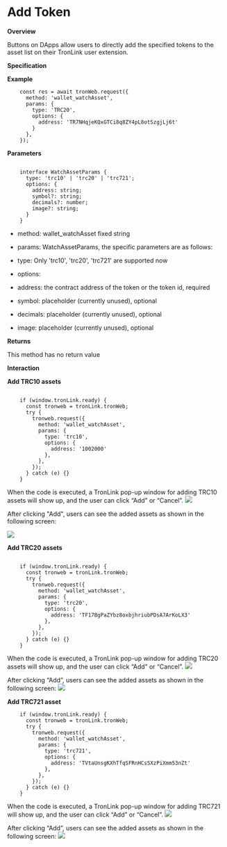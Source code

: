 # Add Token

**Overview**

Buttons on DApps allow users to directly add the specified tokens to the asset list on their TronLink user extension.

**Specification**

**Example**

```shell
    const res = await tronWeb.request({
      method: 'wallet_watchAsset',
      params: {
        type: 'TRC20',
        options: {
          address: 'TR7NHqjeKQxGTCi8q8ZY4pL8otSzgjLj6t'
        }
      },
    });
```
**Parameters**

```shell 
    
    interface WatchAssetParams {
      type: 'trc10' | 'trc20' | 'trc721';
      options: {
        address: string;
        symbol?: string;
        decimals?: number;
        image?: string;
      }
    }
``` 
  * method: wallet_watchAsset fixed string

  * params: WatchAssetParams, the specific parameters are as follows:

  * type: Only 'trc10', 'trc20', 'trc721' are supported now

  * options:

  * address: the contract address of the token or the token id, required

  * symbol: placeholder (currently unused), optional

  * decimals: placeholder (currently unused), optional

  * image: placeholder (currently unused), optional


**Returns**

This method has no return value

**Interaction**

**Add TRC10 assets**

```shell
    
    if (window.tronLink.ready) {
      const tronweb = tronLink.tronWeb;
      try {
        tronweb.request({
          method: 'wallet_watchAsset',
          params: {
            type: 'trc10',
            options: {
              address: '1002000'
            },
          },
        });
      } catch (e) {}
    }
```

When the code is executed, a TronLink pop-up window for adding TRC10 assets will show up, and the user can click “Add” or “Cancel”. ![](https://docs.tronlink.org/~gitbook/image?url=https%3A%2F%2F1639117838-files.gitbook.io%2F%7E%2Ffiles%2Fv0%2Fb%2Fgitbook-x-prod.appspot.com%2Fo%2Fspaces%252FDolSJpJ5tqTIRP95VixZ%252Fuploads%252FwRtbA3NjBdF3IG0A6Dbl%252Fadd-TRC10-token.jpg%3Falt%3Dmedia%26token%3Db3175131-1ca5-4910-98f6-cf656ea475ab&width=300&dpr=4&quality=100&sign=74e9b0dc&sv=2)

After clicking "Add", users can see the added assets as shown in the following screen:

![](https://docs.tronlink.org/~gitbook/image?url=https%3A%2F%2F1639117838-files.gitbook.io%2F%7E%2Ffiles%2Fv0%2Fb%2Fgitbook-x-prod.appspot.com%2Fo%2Fspaces%252FDolSJpJ5tqTIRP95VixZ%252Fuploads%252FRCkzoYq278Vtv42gFGY3%252Fadd-TRC10-token-after.jpg%3Falt%3Dmedia%26token%3D546b862f-3e20-44e9-9fcd-6c362aac693d&width=300&dpr=4&quality=100&sign=b2d3cf25&sv=2)

**Add TRC20 assets**

```shell 
    
    if (window.tronLink.ready) {
      const tronweb = tronLink.tronWeb;
      try {
        tronweb.request({
          method: 'wallet_watchAsset',
          params: {
            type: 'trc20',
            options: {
              address: 'TF17BgPaZYbz8oxbjhriubPDsA7ArKoLX3'
            },
          },
        });
      } catch (e) {}
    }
```
When the code is executed, a TronLink pop-up window for adding TRC20 assets will show up, and the user can click “Add” or “Cancel”. ![](https://docs.tronlink.org/~gitbook/image?url=https%3A%2F%2F1639117838-files.gitbook.io%2F%7E%2Ffiles%2Fv0%2Fb%2Fgitbook-x-prod.appspot.com%2Fo%2Fspaces%252FDolSJpJ5tqTIRP95VixZ%252Fuploads%252FPkxxQDg6AeJp2DEgSyhB%252Fadd-TRC20-token.jpg%3Falt%3Dmedia%26token%3D97301a6f-8f39-4bf2-ae13-a361364e581d&width=300&dpr=4&quality=100&sign=ff1355ec&sv=2)

After clicking “Add”, users can see the added assets as shown in the following screen: ![](https://docs.tronlink.org/~gitbook/image?url=https%3A%2F%2F1639117838-files.gitbook.io%2F%7E%2Ffiles%2Fv0%2Fb%2Fgitbook-x-prod.appspot.com%2Fo%2Fspaces%252FDolSJpJ5tqTIRP95VixZ%252Fuploads%252FWGYD0QmzqHigFuXkGYmP%252Fadd-TRC20-token-after.jpg%3Falt%3Dmedia%26token%3Df493cee0-e4d0-431c-960b-1971e48f6db2&width=300&dpr=4&quality=100&sign=2219fd9e&sv=2)

**Add TRC721 asset**

```shell
    if (window.tronLink.ready) {
      const tronweb = tronLink.tronWeb;
      try {
        tronweb.request({
          method: 'wallet_watchAsset',
          params: {
            type: 'trc721',
            options: {
              address: 'TVtaUnsgKXhTfqSFRnHCsSXzPiXmm53nZt'
            },
          },
        });
      } catch (e) {}
    }
```
When the code is executed, a TronLink pop-up window for adding TRC721 will show up, and the user can click “Add” or “Cancel”. ![](https://docs.tronlink.org/~gitbook/image?url=https%3A%2F%2F1639117838-files.gitbook.io%2F%7E%2Ffiles%2Fv0%2Fb%2Fgitbook-x-prod.appspot.com%2Fo%2Fspaces%252FDolSJpJ5tqTIRP95VixZ%252Fuploads%252FHstgtwLQmdRS7grGQ5H0%252Fadd-TRC721-token.jpg%3Falt%3Dmedia%26token%3Da129ebf9-1c9b-4909-bb0f-a0f567b02869&width=300&dpr=4&quality=100&sign=166eb4a8&sv=2)

After clicking “Add”, users can see the added assets as shown in the following screen: ![](https://docs.tronlink.org/~gitbook/image?url=https%3A%2F%2F1639117838-files.gitbook.io%2F%7E%2Ffiles%2Fv0%2Fb%2Fgitbook-x-prod.appspot.com%2Fo%2Fspaces%252FDolSJpJ5tqTIRP95VixZ%252Fuploads%252FzRoSUMQ7EtK1eKMmZOS9%252Fadd-TRC721-token-after.jpg%3Falt%3Dmedia%26token%3Dea5afa9a-1cdd-46db-bd96-20822b85f9a7&width=300&dpr=4&quality=100&sign=4904733c&sv=2)
